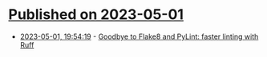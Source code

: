 # [Published on 2023-05-01](index.md)

* [2023-05-01, 19:54:19](https://lobste.rs/s/fkjjzn/goodbye_flake8_pylint_faster_linting) - [Goodbye to Flake8 and PyLint: faster linting with Ruff](https://pythonspeed.com/articles/pylint-flake8-ruff/)
